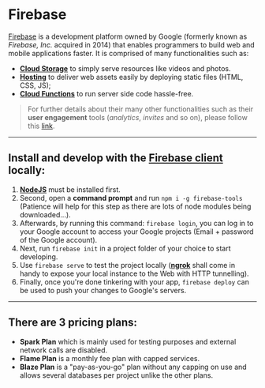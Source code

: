 # Firebase

[Firebase](https://firebase.google.com) is a development platform owned by Google (formerly known as *Firebase, Inc.* acquired in 2014) that enables programmers to build web and mobile applications faster. It is comprised of many functionalities such as:
- [**Cloud Storage**](https://firebase.google.com/products/storage/) to simply serve resources like videos and photos.
- [**Hosting**](https://firebase.google.com/products/hosting/) to deliver web assets easily by deploying static files (HTML, CSS, JS);
- [**Cloud Functions**](https://firebase.google.com/products/functions/) to run server side code hassle-free.

> For further details about their many other functionalities such as their **user engagement** tools (*analytics*, *invites* and so on), please follow this [link](https://firebase.google.com/products/).
***
## Install and develop with the [Firebase client](https://firebase.google.com/docs/cli/) locally:
1. [**NodeJS**](https://nodejs.org/en/download/) must be installed first.
2. Second, open a **command prompt** and run `npm i -g firebase-tools` (Patience will help for this step as there are lots of node modules being downloaded...).
3. Afterwards, by running this command: `firebase login`, you can log in to your Google account to access your Google projects (Email + password of the Google account).
4. Next, run `firebase init` in a project folder of your choice to start developing.
5. Use `firebase serve` to test the project locally ([**ngrok**](https://ngrok.com/download) shall come in handy to expose your local instance to the Web with HTTP tunnelling).
5. Finally, once you're done tinkering with your app, `firebase deploy` can be used to push your changes to Google's servers.
***
## There are 3 pricing plans:
- **Spark Plan** which is mainly used for testing purposes and external network calls are disabled.
- **Flame Plan** is a monthly fee plan with capped services.
- **Blaze Plan** is a "pay-as-you-go" plan without any capping on use and allows several databases per project unlike the other plans.